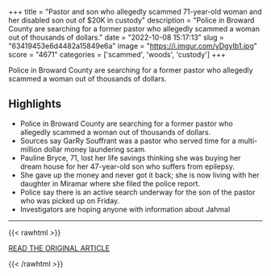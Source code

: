 +++
title = "Pastor and son who allegedly scammed 71-year-old woman and her disabled son out of $20K in custody"
description = "Police in Broward County are searching for a former pastor who allegedly scammed a woman out of thousands of dollars."
date = "2022-10-08 15:17:13"
slug = "63419453e6d4482a15849e6a"
image = "https://i.imgur.com/yDgyIb1.jpg"
score = "4671"
categories = ['scammed', 'woods', 'custody']
+++

Police in Broward County are searching for a former pastor who allegedly scammed a woman out of thousands of dollars.

## Highlights

- Police in Broward County are searching for a former pastor who allegedly scammed a woman out of thousands of dollars.
- Sources say GarRy Souffrant was a pastor who served time for a multi-million dollar money laundering scam.
- Pauline Bryce, 71, lost her life savings thinking she was buying her dream house for her 47-year-old son who suffers from epilepsy.
- She gave up the money and never got it back; she is now living with her daughter in Miramar where she filed the police report.
- Police say there is an active search underway for the son of the pastor who was picked up on Friday.
- Investigators are hoping anyone with information about Jahmal

---

{{< rawhtml >}}
  <p class="article-category">
    <a target="_blank" href="https://www.local10.com/news/local/2022/10/06/71-year-old-woman-claims-pastor-and-his-son-scammed-her-out-of-20k/?outputType=amp">READ THE ORIGINAL ARTICLE</a>
  </p>
{{< /rawhtml >}}
